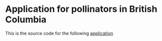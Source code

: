 # Application for pollinators in British Columbia

This is the source code for the following [application](https://shiny.rcg.sfu.ca/bc-bees)
